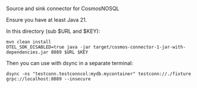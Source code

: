 Source and sink connector for CosmosNOSQL

Ensure you have at least Java 21.

In this directory (sub $URL and $KEY):

```
mvn clean install
OTEL_SDK_DISABLED=true java -jar target/cosmos-connector-1-jar-with-dependencies.jar 8089 $URL $KEY
```

Then you can use with dsync in a separate terminal:

```
dsync -ns "testconn.testconncol:mydb.mycontainer" testconn://./fixture grpc://localhost:8089 --insecure
```
